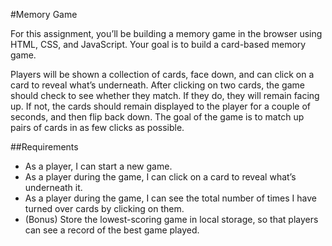 #Memory Game

For this assignment, you’ll be building a memory game in the browser using HTML, CSS, and JavaScript. Your goal is to build a card-based memory game. 

Players will be shown a collection of cards, face down, and can click on a card to reveal what’s underneath. After clicking on two cards, the game should check to see whether they match. If they do, they will remain facing up. If not, the cards should remain displayed to the player for a couple of seconds, and then flip back down. The goal of the game is to match up pairs of cards in as few clicks as possible.

##Requirements
* As a player, I can start a new game.
* As a player during the game, I can click on a card to reveal what’s underneath it.
* As a player during the game, I can see the total number of times I have turned over cards by clicking on them.
* (Bonus) Store the lowest-scoring game in local storage, so that players can see a record of the best game played.
